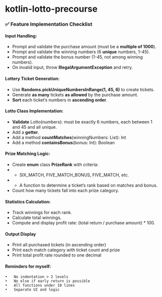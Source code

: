 # kotlin-lotto-precourse


### ✅ Feature Implementation Checklist

#### Input Handling:
- Prompt and validate the purchase amount (must be a **multiple of 1000**).
- Prompt and validate the winning numbers (6 **unique** numbers, 1-45).
- Prompt and validate the bonus number (1-45, not among winning numbers).
- On invalid input, throw **IllegalArgumentException** and retry.

#### Lottery Ticket Generation: 
- Use **Randoms.pickUniqueNumbersInRange(1, 45, 6)** to create tickets.
- Generate **as many** tickets **as allowed** by the purchase amount.
- **Sort** each ticket’s numbers in **ascending order**.

#### Lotto Class Implementation:
- **Validate** Lotto(numbers): must be exactly 6 numbers, each between 1 and 45 and all unique.
- Add a **getter**.
- Add a method **countMatches**(winningNumbers: List<Int>): Int
- Add a method **containsBonus**(bonus: Int): Boolean

#### Prize Matching Logic: 
- Create **enum** class **PrizeRank** with criteria:
- - SIX_MATCH, FIVE_MATCH_BONUS, FIVE_MATCH, etc.
- - A function to determine a ticket’s rank based on matches and bonus.
- Count how many tickets fall into each prize category.

#### Statistics Calculation:
- Track winnings for each rank.
- Calculate total winnings.
- Compute and display profit rate: (total return / purchase amount) * 100.

#### Output Display
- Print all purchased tickets (in ascending order)
- Print each match category with ticket count and prize
- Print total profit rate rounded to one decimal

#### Reminders for myself:
	•	No indentation > 2 levels
	•	No else if early return is possible
	•	All functions under 10 lines
	•	Separate UI and logic